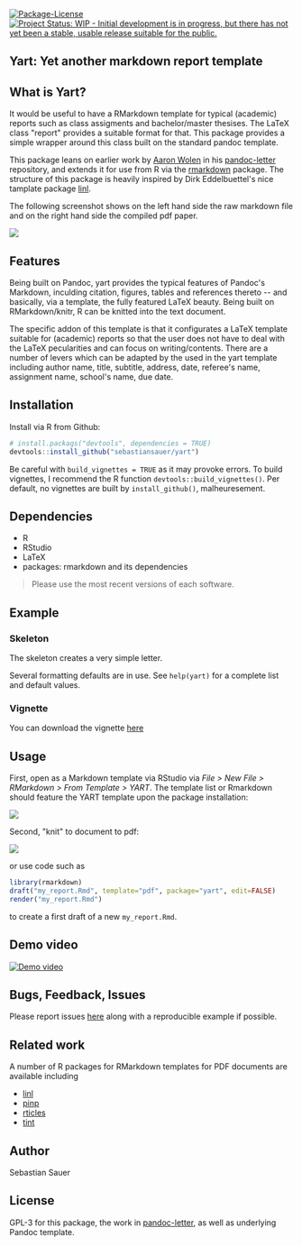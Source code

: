 [![Package-License](http://img.shields.io/badge/license-GPL--3-brightgreen.svg?style=flat)](http://www.gnu.org/licenses/gpl-3.0.html) [![Project Status: WIP - Initial development is in progress, but there has not yet been a stable, usable release suitable for the public.](http://www.repostatus.org/badges/latest/wip.svg)](http://www.repostatus.org/#wip)


## Yart: Yet another markdown report template

## What is Yart?

It would be useful to have a RMarkdown template for typical (academic) reports such as class assigments and bachelor/master thesises. The LaTeX class "report" provides a suitable format for that. This package provides a simple wrapper around this class built on the standard pandoc template.

This package leans on earlier work by [Aaron Wolen](http://aaronwolen.com/) in his
[pandoc-letter](https://github.com/aaronwolen/pandoc-letter) repository, and extends it for use from
R via the [rmarkdown](https://cran.r-project.org/package=rmarkdown) package. The structure of this package is heavily inspired by Dirk Eddelbuettel's nice tamplate package [linl](https://github.com/eddelbuettel/linl).


The following screenshot shows on the left hand side the raw markdown file and on the right hand side the compiled pdf paper.

![](https://raw.githubusercontent.com/sebastiansauer/yart/master/docs/yart_screenshot.png)


## Features

Being built on Pandoc, yart provides the typical features of Pandoc's Markdown, inculding citation, figures, tables and references thereto -- and basically, via a template, the fully featured LaTeX beauty. Being built on RMarkdown/knitr, R can be knitted into the text document.

The specific addon of this template is that it configurates a LaTeX template suitable for (academic) reports so that the user does not have to deal with the LaTeX pecularities and can focus on writing/contents. There are a number of levers which can be adapted by the used in the yart template including author name, title, subtitle, address, date, referee's name, assignment name, school's name, due date.



## Installation

Install via R from Github:

```r
# install.packags("devtools", dependencies = TRUE)
devtools::install_github("sebastiansauer/yart")
```



Be careful with `build_vignettes = TRUE` as it may provoke errors. To build vignettes, I recommend the R function `devtools::build_vignettes()`. Per default, no vignettes are built by `install_github()`, malheuresement.

## Dependencies

- R 
- RStudio 
- LaTeX
- packages: rmarkdown and its dependencies


>   Please use the most recent versions of each software.



## Example

### Skeleton

The skeleton creates a very simple letter.

Several formatting defaults are in use. See `help(yart)` for a
complete list and default values.


### Vignette

You can download the vignette [here](https://github.com/sebastiansauer/yart/blob/master/vignettes/yart.pdf)



## Usage

First, open as a Markdown template via RStudio via *File > New File > RMarkdown > From Template > YART*. The template list or Rmarkdown should feature the YART template upon the package installation:


![](https://raw.githubusercontent.com/sebastiansauer/yart/master/docs/yart_template_rstudio.png)


Second, "knit" to document to pdf:

![](https://raw.githubusercontent.com/sebastiansauer/yart/master/docs/knit_to_yart.png)


or use code such as

```r
library(rmarkdown)
draft("my_report.Rmd", template="pdf", package="yart", edit=FALSE)
render("my_report.Rmd")
```

to create a first draft of a new `my_report.Rmd`.    


## Demo video

[![Demo video](https://raw.githubusercontent.com/sebastiansauer/yart/master/docs/video_thumbnail.png)](https://www.youtube.com/watch?v=pGnOlXur_D4&feature=youtu.be)


## Bugs, Feedback, Issues

Please report issues [here](https://github.com/sebastiansauer/yart/issues) along with a reproducible example if possible.


## Related work

A number of R packages for RMarkdown templates for PDF documents are available including

- [linl](https://github.com/cran/linl)
- [pinp](http://dirk.eddelbuettel.com/code/pinp.html)
- [rticles](http://dirk.eddelbuettel.com/code/pinp.html)
- [tint](https://cran.r-project.org/web/packages/tint/index.html)


## Author

Sebastian Sauer



## License

GPL-3 for this package, the work in [pandoc-letter](https://github.com/aaronwolen/pandoc-letter),
as well as underlying Pandoc template.
